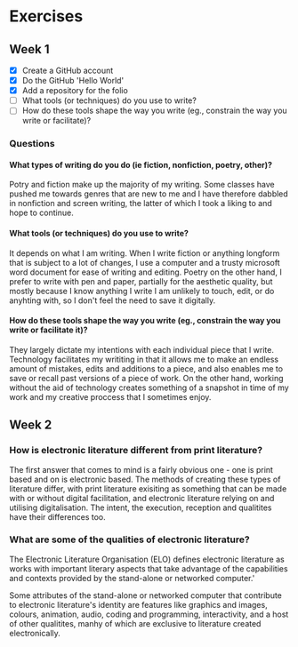 # Exercises 

## Week 1 

- [x] Create a GitHub account 
- [x] Do the GitHub 'Hello World'
- [x] Add a repository for the folio 
- [ ] What tools (or techniques) do you use to write? 
- [ ] How do these tools shape the way you write (eg., constrain the way you write or facilitate)? 

### Questions 

#### What types of writing do you do (ie fiction, nonfiction, poetry, other)? 

Potry and fiction make up the majority of my writing. Some classes have pushed me towards genres that are new to me and I have therefore dabbled in nonfiction 
and screen writing, the latter of which I took a liking to and hope to continue. 

#### What tools (or techniques) do you use to write? 

It depends on what I am writing. When I write fiction or anything longform that is subject to a lot of changes, I use a computer and a trusty microsoft
word document for ease of writing and editing. Poetry on the other hand, I prefer to write with pen and paper, partially for the aesthetic quality, but mostly 
because I know anything I write I am unlikely to touch, edit, or do anyhting with, so I don't feel the need to save it digitally. 

#### How do these tools shape the way you write (eg., constrain the way you write or facilitate it)? 

They largely dictate my intentions with each individual piece that I write. Technology facilitates my writiting in that it allows me to make an endless amount 
of mistakes, edits and additions to a piece, and also enables me to save or recall past versions of a piece of work. On the other hand, working without the aid of 
technology creates something of a snapshot in time of my work and my creative proccess that I sometimes enjoy. 

## Week 2 

### How is electronic literature different from print literature?

The first answer that comes to mind is a fairly obvious one - one is print based and on is electronic based. The methods of creating these types of literature
differ, with print literature exisiting as something that can be made with or without digital facilitation, and electronic literature relying on and utilising 
digitalisation. The intent, the execution, reception and qualitites have their differences too. 

### What are some of the qualities of electronic literature? 

The Electronic Literature Organisation (ELO) defines electronic literature as works with important literary aspects that take advantage of the capabilities
and contexts provided by the stand-alone or networked computer.' 

Some attributes of the stand-alone or networked computer that contribute to electronic literature's identity are features like graphics and images, colours, 
animation, audio, coding and programming, interactivity, and a host of other qualitites, manhy of which are exclusive to literature created electronically. 

